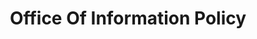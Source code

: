 ---
# This topic lives at
# https://digital.gov/topics/office-of-information-policy

slug: "office-of-information-policy"

# Topic Title
title: "Office Of Information Policy"

# description — keep it short and clear
summary: ""


# Weight
weight: 1

# For more information on managing topics,
# see https://github.com/GSA/digitalgov.gov/wiki
---